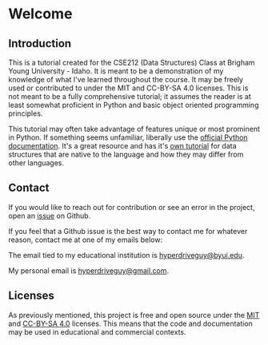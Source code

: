 # Welcome

## Introduction

This is a tutorial created for the CSE212 (Data Structures) Class at Brigham
Young University - Idaho. It is meant to be a demonstration of my knowledge of what
I've learned throughout the course. It may be freely used or contributed to under
the MIT and CC-BY-SA 4.0 licenses. This is not meant to be a fully comprehensive
tutorial; it assumes the reader is at least somewhat proficient in Python and
basic object oriented programming principles.

This tutorial may often take advantage of features unique or most prominent in Python.
If something seems unfamiliar, liberally use the
[official Python documentation](https://docs.python.org/3/).
It's a great resource and has it's
[own tutorial](https://docs.python.org/3/tutorial/datastructures.html)
for data structures that are native to the language and how they may differ from other
languages.

## Contact

If you would like to reach out for contribution or see an error in the project, open an
[issue](https://github.com/hyperdriveguy/cse212-final-project/issues) on Github.

If you feel that a Github issue is the best way to contact me for whatever reason,
contact me at one of my emails below:

The email tied to my educational institution is
[hyperdriveguy@byui.edu](mailto:hyperdriveguy@byui.edu).

My personal email is
[hyperdriveguy@gmail.com](mailto:hyperdriveguy@gmail.com).

## Licenses

As previously mentioned, this project is free and open source under the
[MIT](src/LICENSE.md) and [CC-BY-SA 4.0](LICENSE.md) licenses.
This means that the code and documentation may be used in educational and commercial contexts.
